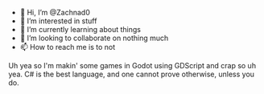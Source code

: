 - 👋 Hi, I’m @Zachnad0
- 👀 I’m interested in stuff
- 🌱 I’m currently learning about things
- 💞️ I’m looking to collaborate on nothing much
- 📫 How to reach me is to not

Uh yea so I'm makin' some games in Godot using GDScript and crap so uh yea.
C# is the best language, and one cannot prove otherwise, unless you do.
<!---
Zachnad0/Zachnad0 is a ✨ special ✨ repository because its `README.md` (this file) appears on your GitHub profile.
You can click the Preview link to take a look at your changes.
--->
